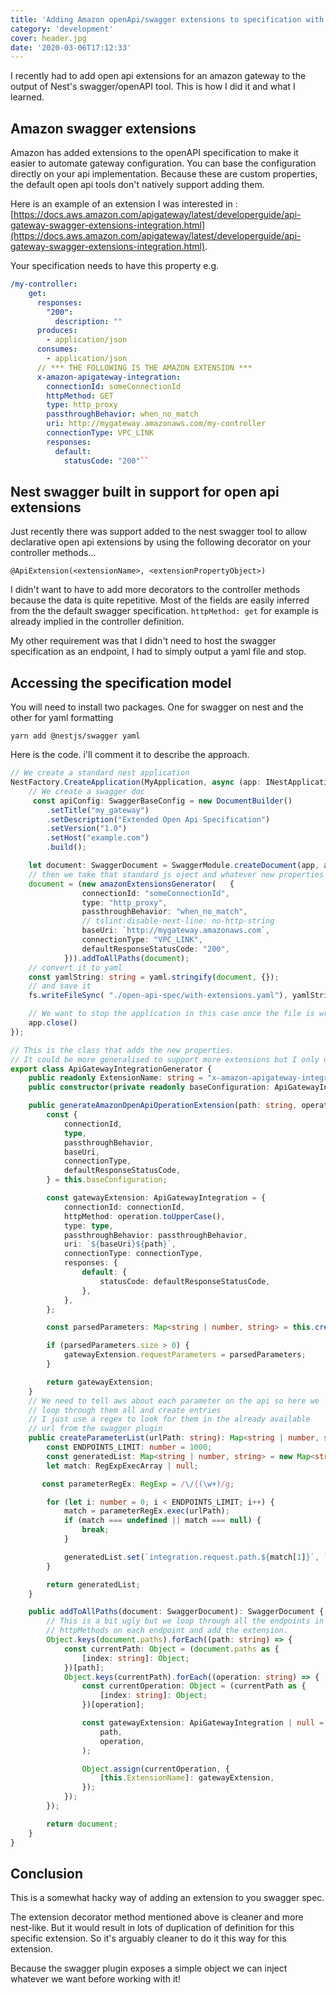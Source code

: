 ```yaml
---
title: 'Adding Amazon openApi/swagger extensions to specification with nest js'
category: 'development'
cover: header.jpg
date: '2020-03-06T17:12:33'
---
```


I recently had to add open api extensions for an amazon gateway to the output of Nest's swagger/openAPI tool. This is how I did it and what I learned.

<!-- end excerpt -->

## Amazon swagger extensions

Amazon has added extensions to the openAPI specification to make it easier to automate gateway configuration. You can base the configuration directly on your api implementation. Because these are custom properties, the default open api tools don't natively support adding them.

Here is an example of an extension I was interested in : [https://docs.aws.amazon.com/apigateway/latest/developerguide/api-gateway-swagger-extensions-integration.html](https://docs.aws.amazon.com/apigateway/latest/developerguide/api-gateway-swagger-extensions-integration.html).

Your specification needs to have this property e.g.

```yaml
/my-controller:
    get:
      responses:
        "200":
          description: ""
      produces:
        - application/json
      consumes:
        - application/json
      // *** THE FOLLOWING IS THE AMAZON EXTENSION ***
      x-amazon-apigateway-integration:
        connectionId: someConnectionId
        httpMethod: GET
        type: http_proxy
        passthroughBehavior: when_no_match
        uri: http://mygateway.amazonaws.com/my-controller
        connectionType: VPC_LINK
        responses:
          default:
            statusCode: "200"``
```

## Nest swagger built in support for open api extensions

Just recently there was support added to the nest swagger tool to allow declarative open api extensions by using the following decorator on your controller methods...

```
@ApiExtension(<extensionName>, <extensionPropertyObject>)
```

I didn't want to have to add more decorators to the controller methods because the data is quite repetitive. Most of the fields are easily inferred from the the default swagger specification. `httpMethod: get` for example is already implied in the controller definition.

My other requirement was that I didn't need to host the swagger specification as an endpoint, I had to simply output a yaml file and stop.

## Accessing the specification model

You will need to install two packages. One for swagger on nest and the other for yaml formatting

```
yarn add @nestjs/swagger yaml
```

Here is the code. i'll comment it to describe the approach.

```typescript
// We create a standard nest application
NestFactory.CreateApplication(MyApplication, async (app: INestApplication): Promise<void> => {
	// We create a swagger doc
     const apiConfig: SwaggerBaseConfig = new DocumentBuilder()
        .setTitle("my_gateway")
        .setDescription("Extended Open Api Specification")
        .setVersion("1.0")
        .setHost("example.com")
        .build();

    let document: SwaggerDocument = SwaggerModule.createDocument(app, apiConfig);
	// then we take that standard js oject and whatever new properties we need
    document = (new amazonExtensionsGenerator(   {
                connectionId: "someConnectionId",
                type: "http_proxy",
                passthroughBehavior: "when_no_match",
                // tslint:disable-next-line: no-http-string
                baseUri: `http://mygateway.amazonaws.com`,
                connectionType: "VPC_LINK",
                defaultResponseStatusCode: "200",
            })).addToAllPaths(document);
	// convert it to yaml
    const yamlString: string = yaml.stringify(document, {});
	// and save it
    fs.writeFileSync( "./open-api-spec/with-extensions.yaml"), yamlString);

    // We want to stop the application in this case once the file is written
    app.close()
});

// This is the class that adds the new properties.
// It could be more generalised to support more extensions but I only needed one so kinda hacked it directly in here.
export class ApiGatewayIntegrationGenerator {
    public readonly ExtensionName: string = "x-amazon-apigateway-integration";
    public constructor(private readonly baseConfiguration: ApiGatewayIntegrationBaseConfiguration) {}

    public generateAmazonOpenApiOperationExtension(path: string, operation: string): ApiGatewayIntegration | null {
        const {
            connectionId,
            type,
            passthroughBehavior,
            baseUri,
            connectionType,
            defaultResponseStatusCode,
        } = this.baseConfiguration;

        const gatewayExtension: ApiGatewayIntegration = {
            connectionId: connectionId,
            httpMethod: operation.toUpperCase(),
            type: type,
            passthroughBehavior: passthroughBehavior,
            uri: `${baseUri}${path}`,
            connectionType: connectionType,
            responses: {
                default: {
                    statusCode: defaultResponseStatusCode,
                },
            },
        };

        const parsedParameters: Map<string | number, string> = this.createParameterList(path);

        if (parsedParameters.size > 0) {
            gatewayExtension.requestParameters = parsedParameters;
        }

        return gatewayExtension;
    }
	// We need to tell aws about each parameter on the api so here we
	// loop through them all and create entries
	// I just use a regex to look for them in the already available
	// url from the swagger plugin
    public createParameterList(urlPath: string): Map<string | number, string> {
        const ENDPOINTS_LIMIT: number = 1000;
        const generatedList: Map<string | number, string> = new Map<string | number, string>();
        let match: RegExpExecArray | null;

       const parameterRegEx: RegExp = /\/{(\w+)/g;

        for (let i: number = 0; i < ENDPOINTS_LIMIT; i++) {
            match = parameterRegEx.exec(urlPath);
            if (match === undefined || match === null) {
                break;
            }

            generatedList.set(`integration.request.path.${match[1]}`, `method.request.path.${match[1]}`);
        }

        return generatedList;
    }

    public addToAllPaths(document: SwaggerDocument): SwaggerDocument {
        // This is a bit ugly but we loop through all the endpoints in the swagger doc and then all the
        // httpMethods on each endpoint and add the extension.
        Object.keys(document.paths).forEach((path: string) => {
            const currentPath: Object = (document.paths as {
                [index: string]: Object;
            })[path];
            Object.keys(currentPath).forEach((operation: string) => {
                const currentOperation: Object = (currentPath as {
                    [index: string]: Object;
                })[operation];

                const gatewayExtension: ApiGatewayIntegration | null = this.generateAmazonOpenApiOperationExtension(
                    path,
                    operation,
                );

                Object.assign(currentOperation, {
                    [this.ExtensionName]: gatewayExtension,
                });
            });
        });

        return document;
    }
}
```

## Conclusion

This is a somewhat hacky way of adding an extension to you swagger spec.

The extension decorator method mentioned above is cleaner and more nest-like. But it would result in lots of duplication of definition for this specific extension. So it's arguably cleaner to do it this way for this extension.

Because the swagger plugin exposes a simple object we can inject whatever we want before working with it!

```

```
